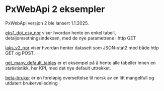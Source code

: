 # PxWebApi 2 eksempler

PxWebApi versjon 2 ble lansert 1.1.2025. 

[eks1_doi_csv_nor](eks1_doi_csv_nor.ipynb) viser hvordan hente en enkel tabell, detaljomsetningsindeksen, med de nye parametrene i http GET

[laks_v2_nor](laks_nor.ipynb) viser hvordan henter datasett som JSON-stat2 med både http GET og POST. 

[get_many_default_tables](get_many_default_tables.ipynb) er et eksempel på å hente alle tabeller innen en statististikk, her KPI, med det nye default uttrekket. 

[beta-bruker](beta-bruker.md) er en foreløpig oversettelse til norsk av en litt mangelfull og utdatert brukerveiledning


